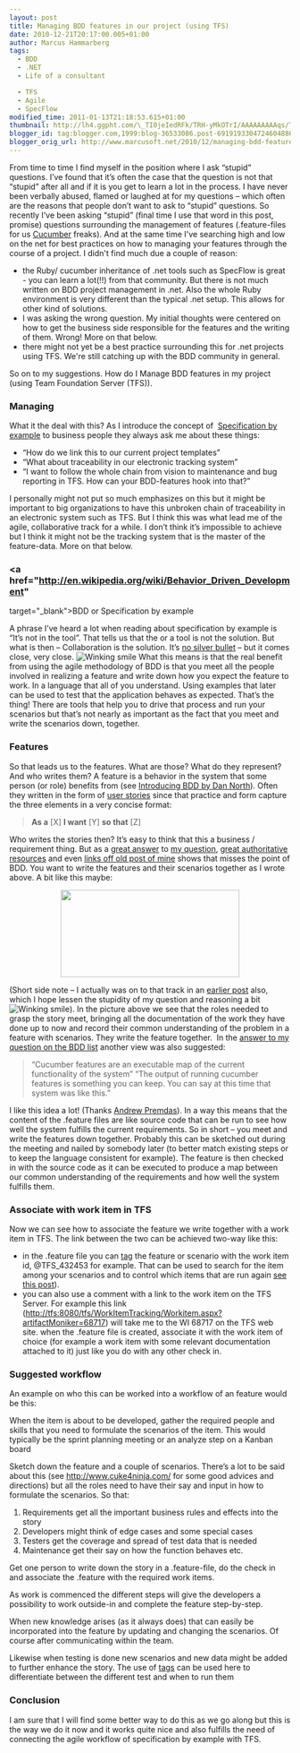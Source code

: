 ```yaml
---
layout: post
title: Managing BDD features in our project (using TFS)
date: 2010-12-21T20:17:00.005+01:00
author: Marcus Hammarberg
tags:
  - BDD
  - .NET
  - Life of a consultant

  - TFS
  - Agile
  - SpecFlow
modified_time: 2011-01-13T21:18:53.615+01:00
thumbnail: http://lh4.ggpht.com/\_TI0jeIedRFk/TRH-yMkOTrI/AAAAAAAAAqs/T9aoPLDlot0/s72-c/wlEmoticon-winkingsmile%5B2%5D.png?imgmax=800
blogger_id: tag:blogger.com,1999:blog-36533086.post-6919193304724604886
blogger_orig_url: http://www.marcusoft.net/2010/12/managing-bdd-features-in-your-project.html
---
```


From time to time I find myself in the position where I ask “stupid”
questions. I’ve found that it’s often the case that the question is not
that “stupid” after all and if it is you get to learn a lot in the
process. I have never been verbally abused, flamed or laughed at for my
questions – which often are the reasons that people don’t want to ask to
“stupid” questions.
So recently I’ve been asking “stupid” (final time I use that word in
this post, promise) questions surrounding the management of features
(.feature-files for us
<a href="https://github.com/aslakhellesoy/cucumber/wiki/"
target="_blank">Cucumber</a> freaks). And at the same time I've
searching high and low on the net for best practices on how to managing
your features through the course of a project.
I didn't find much due a couple of reason:

-   the Ruby/ cucumber inheritance of .net tools such as SpecFlow is
    great - you can learn a lot(!!) from that community. But there is
    not much written on BDD project management in .net. Also the whole
    Ruby environment is very different than the typical .net setup. This
    allows for other kind of solutions.
-   I was asking the wrong question. My initial thoughts were centered
    on how to get the business side responsible for the features and the
    writing of them. Wrong! More on that below.
-   there might not yet be a best practice surrounding this for .net
    projects using TFS. We're still catching up with the BDD community
    in general.

So on to my suggestions. How do I Manage BDD features in my project
(using Team Foundation Server (TFS)).


### Managing

What it the deal with this? As I introduce the concept of 
<a href="http://specificationbyexample.com/"
target="_blank">Specification by example</a> to business people they
always ask me about these things:

-   “How do we link this to our current project templates”
-   “What about traceability in our electronic tracking system”
-   “I want to follow the whole chain from vision to maintenance and bug
    reporting in TFS. How can your BDD-features hook into that?”

I personally might not put so much emphasizes on this but it might be
important to big organizations to have this unbroken chain of
traceability in an electronic system such as TFS.
But I think this was what lead me of the agile, collaborative track for
a while. I don’t think it’s impossible to achieve but I think it might
not be the tracking system that is the master of the feature-data. More
on that below.


### <a href="http://en.wikipedia.org/wiki/Behavior_Driven_Development"
target="_blank">BDD</a> or Specification by example

A phrase I’ve heard a lot when reading about specification by example is
“It’s not in the tool”. That tells us that the or a tool is not the
solution. But what is then – Collaboration is the solution. It’s
<a href="http://en.wikipedia.org/wiki/No_Silver_Bullet"
target="_blank">no silver bullet</a> – but it comes close, very close.
<img
src="http://lh4.ggpht.com/_TI0jeIedRFk/TRH-yMkOTrI/AAAAAAAAAqs/T9aoPLDlot0/wlEmoticon-winkingsmile%5B2%5D.png?imgmax=800"
class="wlEmoticon wlEmoticon-winkingsmile"
style="border-bottom-style: none; border-left-style: none; border-right-style: none; border-top-style: none;"
alt="Winking smile" />
What this means is that the real benefit from using the agile
methodology of BDD is that you meet all the people involved in realizing
a feature and write down how you expect the feature to work. In a
language that all of you understand. Using examples that later can be
used to test that the application behaves as expected.
That’s the thing!
There are tools that help you to drive that process and run your
scenarios but that’s not nearly as important as the fact that you meet
and write the scenarios down, together.


### Features

So that leads us to the features. What are those? What do they
represent? And who writes them?
A feature is a behavior in the system that some person (or role)
benefits from (see <a href="http://blog.dannorth.net/introducing-bdd/"
target="_blank">Introducing BDD by Dan North</a>). Often they written in
the form of
<a href="http://en.wikipedia.org/wiki/User_story" target="_blank">user
stories</a> since that practice and form capture the three elements in a
very concise format:

> **As a** \[X\]
> **I want** \[Y\]
> **so that** \[Z\]

Who writes the stories then? It’s easy to think that this a business /
requirement thing. But as a <a
href="http://groups.google.com/group/behaviordrivendevelopment/msg/e8b983ae5b433b99"
target="_blank">great answer</a> to <a
href="http://groups.google.com/group/behaviordrivendevelopment/browse_thread/thread/c75ec1255a34a5a6/e8b983ae5b433b99?#e8b983ae5b433b99"
target="_blank">my question</a>,
<a href="http://cuke4ninja.com/sec_collaborative_feature_files.html"
target="_blank">great authoritative resources</a> and even <a
href="http://blog.jonasbandi.net/2010/05/bdd-antipattern-business-readable-but.html"
target="_blank">links off old post of mine</a> shows that misses the
point of BDD. You want to write the features and their scenarios
together as I wrote above. A bit like this maybe:

<div class="separator" style="clear: both; text-align: center;">

<a
href="http://1.bp.blogspot.com/_TI0jeIedRFk/TRH_cbh-9NI/AAAAAAAAAqw/3SjZhSN62Do/s1600/specws.jpg"
data-imageanchor="1" style="margin-left: 1em; margin-right: 1em;"><img
src="http://1.bp.blogspot.com/_TI0jeIedRFk/TRH_cbh-9NI/AAAAAAAAAqw/3SjZhSN62Do/s320/specws.jpg"
data-border="0" width="320" height="156" /></a>

</div>
(Short side note – I actually was on to that track in an
<a href="http://www.marcusoft.net/2010/08/story-on.html"
target="_blank">earlier post</a> also, which I hope lessen the stupidity
of my question and reasoning a bit <img
src="http://lh4.ggpht.com/_TI0jeIedRFk/TRH-yMkOTrI/AAAAAAAAAqs/T9aoPLDlot0/wlEmoticon-winkingsmile%5B2%5D.png?imgmax=800"
class="wlEmoticon wlEmoticon-winkingsmile"
style="border-bottom-style: none; border-left-style: none; border-right-style: none; border-top-style: none;"
alt="Winking smile" />).
In the picture above we see that the roles needed to grasp the story
meet, bringing all the documentation of the work they have done up to
now and record their common understanding of the problem in a feature
with scenarios. They write the feature together. 
In the <a
href="http://groups.google.com/group/behaviordrivendevelopment/msg/e8b983ae5b433b99"
target="_blank">answer to my question on the BDD list</a> another view
was also suggested:

> “Cucumber features are an executable map of the current
> functionality of the system”
> “The output of running cucumber features is something you can keep.
> You can
> say at this time that system was like this.”

I like this idea a lot! (Thanks
<a href="http://blog.andrew.premdas.org/" target="_blank">Andrew
Premdas</a>). In a way this means that the content of the .feature files
are like source code that can be run to see how well the system fulfills
the current requirements.
So in short – you meet and write the features down together. Probably
this can be sketched out during the meeting and nailed by somebody later
(to better match existing steps or to keep the language consistent for
example).
The feature is then checked in with the source code as it can be
executed to produce a map between our common understanding of the
requirements and how well the system fulfills them.
 

### Associate with work item in TFS

Now we can see how to associate the feature we write together with a
work item in TFS. The link between the two can be achieved two-way like
this:

-   in the .feature file you can <a
    href="http://www.marcusoft.net/2010/12/using-tags-in-specflow-features.html"
    target="_blank">tag</a> the feature or scenario with the work item
    id, @TFS_432453 for example. That can be used to search for the item
    among your scenarios and to control which items that are run again
    <a
    href="http://www.marcusoft.net/2010/12/using-tags-in-specflow-features.html"
    target="_blank">see this post</a>).
-   you can also use a comment with a link to the work item on the TFS
    Server. For example this link
    (<http://tfs:8080/tfs/WorkItemTracking/Workitem.aspx?artifactMoniker=68717>)
    will take me to the WI 68717 on the TFS web site.
    when the .feature file is created, associate it with the work item
    of choice (for example a work item with some relevant documentation
    attached to it) just like you do with any other check in.

### Suggested workflow

An example on who this can be worked into a workflow of an feature would
be this:

When the item is about to be developed, gather the required people and
skills that you need to formulate the scenarios of the item. This would
typically be the sprint planning meeting or an analyze step on a Kanban
board

Sketch down the feature and a couple of scenarios. There’s a lot to be
said about this (see <http://www.cuke4ninja.com/> for some good advices
and directions) but all the roles need to have their say and input in
how to formulate the scenarios. So that:

1.  Requirements get all the important business rules and effects into
    the story
2.  Developers might think of edge cases and some special cases
3.  Testers get the coverage and spread of test data that is needed
4.  Maintenance get their say on how the function behaves etc.

Get one person to write down the story in a .feature-file, do the check
in and associate the .feature with the required work items.

As work is commenced the different steps will give the developers a
possibility to work outside-in and complete the feature step-by-step.

When new knowledge arises (as it always does) that can easily be
incorporated into the feature by updating and changing the scenarios. Of
course after communicating within the team.

Likewise when testing is done new scenarios and new data might be added
to further enhance the story. The use of <a
href="http://www.marcusoft.net/2010/12/using-tags-in-specflow-features.html"
target="_blank">tags</a> can be used here to differentiate between the
different test and when to run them

### Conclusion

I am sure that I will find some better way to do this as we go along but
this is the way we do it now and it works quite nice and also fulfills
the need of connecting the agile workflow of specification by example
with TFS.
